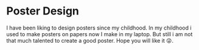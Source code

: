 # Poster Design

I have been liking to design posters since my childhood. In my childhood i used to make posters on papers now I make in my laptop. But still i am not that much talented to create a good poster. Hope you will like it 😜.
